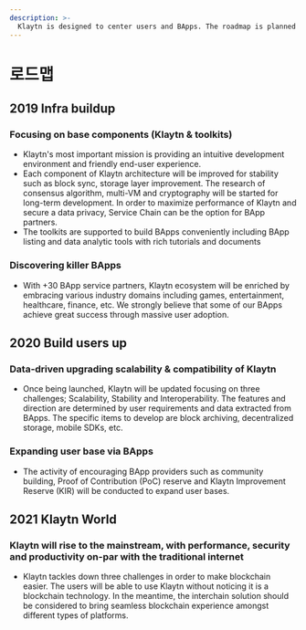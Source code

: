 ```yaml
---
description: >-
  Klaytn is designed to center users and BApps. The roadmap is planned to realize it step by step as below.
---
```


# 로드맵

## 2019 Infra buildup

### Focusing on base components \(Klaytn & toolkits\)

* Klaytn's most important mission is providing an intuitive development environment and friendly end-user experience.
* Each component of Klaytn architecture will be improved for stability such as block sync, storage layer improvement.  The research of consensus algorithm, multi-VM and cryptography will be started for long-term development.  In order to maximize performance of Klaytn and secure a data privacy, Service Chain can be the option for BApp partners.
* The toolkits are supported to build BApps conveniently including BApp listing and data analytic tools with rich tutorials and documents

### Discovering killer BApps

* With +30 BApp service partners, Klaytn ecosystem will be enriched by embracing various industry domains including games, entertainment, healthcare, finance, etc.  We strongly believe that some of our BApps achieve great success through massive user adoption.

## 2020 Build users up

### Data-driven upgrading scalability & compatibility of Klaytn

* Once being launched, Klaytn will be updated focusing on three challenges; Scalability, Stability and Interoperability.  The features and direction are determined by user requirements and data extracted from BApps.  The specific items to develop are block archiving, decentralized storage, mobile SDKs, etc.

### Expanding user base via BApps

* The activity of encouraging BApp providers such as community building, Proof of Contribution \(PoC\) reserve and Klaytn Improvement Reserve \(KIR\) will be conducted to expand user bases.

## 2021 Klaytn World

### Klaytn will rise to the mainstream, with performance, security and productivity on-par with the traditional internet

* Klaytn tackles down three challenges in order to make blockchain easier.  The users will be able to use Klaytn without noticing it is a blockchain technology.  In the meantime, the interchain solution should be considered to bring seamless blockchain experience amongst different types of platforms.

